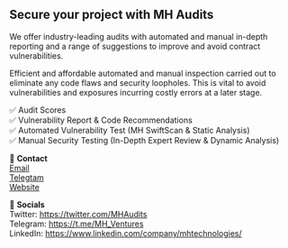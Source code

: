<h2>Secure your project with MH Audits</h2>

We offer industry-leading audits with automated and manual in-depth reporting and a range of suggestions to improve and avoid contract vulnerabilities.<br>

Efficient and affordable automated and manual inspection carried out to eliminate any code flaws and security loopholes. This is vital to avoid vulnerabilities and exposures incurring costly errors at a later stage.<br>

✅ Audit Scores<br>
✅ Vulnerability Report & Code Recommendations<br>
✅ Automated Vulnerability Test (MH SwiftScan & Static Analysis)<br>
✅ Manual Security Testing (In-Depth Expert Review & Dynamic Analysis)<br>

📱 <b>Contact</b><br>
<a href="mailto:nick@mhaudits.io">Email</a><br>
<a href="https://t.me/nj1616">Telegtam</a><br>
<a href="https://www.mhaudits.io/">Website</a><br>

🔔 <b>Socials</b><br>
Twitter: https://twitter.com/MHAudits<br>
Telegram: https://t.me/MH_Ventures<br>
LinkedIn: https://www.linkedin.com/company/mhtechnologies/
